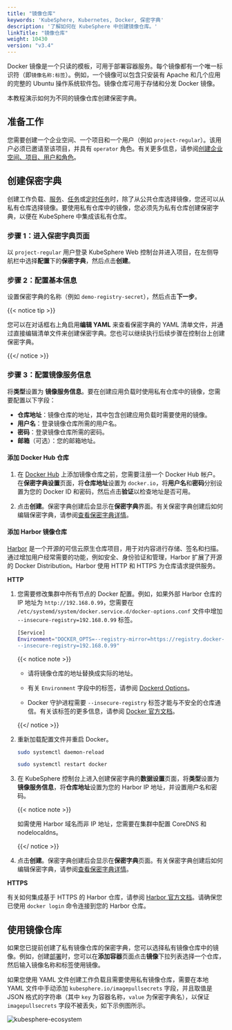```yaml
---
title: "镜像仓库"
keywords: 'KubeSphere, Kubernetes, Docker, 保密字典'
description: '了解如何在 KubeSphere 中创建镜像仓库。'
linkTitle: "镜像仓库"
weight: 10430
version: "v3.4"
---
```


Docker 镜像是一个只读的模板，可用于部署容器服务。每个镜像都有一个唯一标识符（即`镜像名称:标签`）。例如，一个镜像可以包含只安装有 Apache 和几个应用的完整的 Ubuntu 操作系统软件包。镜像仓库可用于存储和分发 Docker 镜像。

本教程演示如何为不同的镜像仓库创建保密字典。

## 准备工作

您需要创建一个企业空间、一个项目和一个用户（例如 `project-regular`）。该用户必须已邀请至该项目，并具有 `operator` 角色。有关更多信息，请参阅[创建企业空间、项目、用户和角色](../../../quick-start/create-workspace-and-project/)。

## 创建保密字典

创建工作负载、[服务](../../../project-user-guide/application-workloads/services/)、[任务](../../../project-user-guide/application-workloads/jobs/)或[定时任务](../../../project-user-guide/application-workloads/cronjobs/)时，除了从公共仓库选择镜像，您还可以从私有仓库选择镜像。要使用私有仓库中的镜像，您必须先为私有仓库创建保密字典，以便在 KubeSphere 中集成该私有仓库。

### 步骤 1：进入保密字典页面

以 `project-regular` 用户登录 KubeSphere Web 控制台并进入项目，在左侧导航栏中选择**配置**下的**保密字典**，然后点击**创建**。

### 步骤 2：配置基本信息

设置保密字典的名称（例如 `demo-registry-secret`），然后点击**下一步**。

{{< notice tip >}}

您可以在对话框右上角启用**编辑 YAML** 来查看保密字典的 YAML 清单文件，并通过直接编辑清单文件来创建保密字典。您也可以继续执行后续步骤在控制台上创建保密字典。

{{</ notice >}} 

### 步骤 3：配置镜像服务信息

将**类型**设置为 **镜像服务信息**。要在创建应用负载时使用私有仓库中的镜像，您需要配置以下字段：

- **仓库地址**：镜像仓库的地址，其中包含创建应用负载时需要使用的镜像。
- **用户名**：登录镜像仓库所需的用户名。
- **密码**：登录镜像仓库所需的密码。
- **邮箱**（可选）：您的邮箱地址。

#### 添加 Docker Hub 仓库

1. 在 [Docker Hub](https://hub.docker.com/) 上添加镜像仓库之前，您需要注册一个 Docker Hub 帐户。在**保密字典设置**页面，将**仓库地址**设置为 `docker.io`，将**用户名**和**密码**分别设置为您的 Docker ID 和密码，然后点击**验证**以检查地址是否可用。

2. 点击**创建**。保密字典创建后会显示在**保密字典**界面。有关保密字典创建后如何编辑保密字典，请参阅[查看保密字典详情](../../../project-user-guide/configuration/secrets/#查看保密字典详情)。

#### 添加 Harbor 镜像仓库

[Harbor](https://goharbor.io/) 是一个开源的可信云原生仓库项目，用于对内容进行存储、签名和扫描。通过增加用户经常需要的功能，例如安全、身份验证和管理，Harbor 扩展了开源的 Docker Distribution。Harbor 使用 HTTP 和 HTTPS 为仓库请求提供服务。

**HTTP**

1. 您需要修改集群中所有节点的 Docker 配置。例如，如果外部 Harbor 仓库的 IP 地址为 `http://192.168.0.99`，您需要在 `/etc/systemd/system/docker.service.d/docker-options.conf` 文件中增加 `--insecure-registry=192.168.0.99` 标签。

   ```bash
   [Service]
   Environment="DOCKER_OPTS=--registry-mirror=https://registry.docker-cn.com --insecure-registry=10.233.0.0/18 --data-root=/var/lib/docker --log-opt max-size=50m --log-opt max-file=5 \
   --insecure-registry=192.168.0.99"
   ```

   {{< notice note >}} 

   - 请将镜像仓库的地址替换成实际的地址。

   - 有关 `Environment` 字段中的标签，请参阅 [Dockerd Options](https://docs.docker.com/engine/reference/commandline/dockerd/)。

   - Docker 守护进程需要 `--insecure-registry` 标签才能与不安全的仓库通信。有关该标签的更多信息，请参阅 [Docker 官方文档](https://docs.docker.com/engine/reference/commandline/dockerd/#insecure-registries)。

   {{</ notice >}}

2. 重新加载配置文件并重启 Docker。

   ```bash
   sudo systemctl daemon-reload
   ```

   ```bash
   sudo systemctl restart docker
   ```

3. 在 KubeSphere 控制台上进入创建保密字典的**数据设置**页面，将**类型**设置为**镜像服务信息**，将**仓库地址**设置为您的 Harbor IP 地址，并设置用户名和密码。

   {{< notice note >}} 

   如需使用 Harbor 域名而非 IP 地址，您需要在集群中配置 CoreDNS 和 nodelocaldns。

   {{</ notice >}} 
   
4. 点击**创建**。保密字典创建后会显示在**保密字典**页面。有关保密字典创建后如何编辑保密字典，请参阅[查看保密字典详情](../../../project-user-guide/configuration/secrets/#查看保密字典详情)。

**HTTPS**

有关如何集成基于 HTTPS 的 Harbor 仓库，请参阅 [Harbor 官方文档](https://goharbor.io/docs/1.10/install-config/configure-https/)。请确保您已使用 `docker login` 命令连接到您的 Harbor 仓库。

## 使用镜像仓库

如果您已提前创建了私有镜像仓库的保密字典，您可以选择私有镜像仓库中的镜像。例如，创建[部署](../../../project-user-guide/application-workloads/deployments/)时，您可以在**添加容器**页面点击**镜像**下拉列表选择一个仓库，然后输入镜像名称和标签使用镜像。

如果您使用 YAML 文件创建工作负载且需要使用私有镜像仓库，需要在本地 YAML 文件中手动添加 `kubesphere.io/imagepullsecrets` 字段，并且取值是 JSON 格式的字符串（其中 `key` 为容器名称，`value` 为保密字典名），以保证 `imagepullsecrets` 字段不被丢失，如下示例图所示。

![kubesphere-ecosystem](/images/docs/v3.x/project-user-guide/configurations/image-pull-secrets.png)
